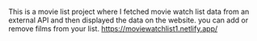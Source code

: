 This is a movie list project where I fetched movie watch list data from an external API and then displayed the data on the website. you can add or remove films from your list.                                                                                                                                               https://moviewatchlist1.netlify.app/      
 
